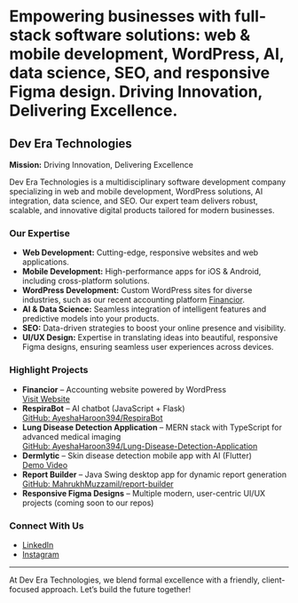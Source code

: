 # Empowering businesses with full-stack software solutions: web &amp; mobile development, WordPress, AI, data science, SEO, and responsive Figma design. Driving Innovation, Delivering Excellence.

## Dev Era Technologies

**Mission:** Driving Innovation, Delivering Excellence

Dev Era Technologies is a multidisciplinary software development company specializing in web and mobile development, WordPress solutions, AI integration, data science, and SEO. Our expert team delivers robust, scalable, and innovative digital products tailored for modern businesses.

### Our Expertise

- **Web Development:** Cutting-edge, responsive websites and web applications.
- **Mobile Development:** High-performance apps for iOS & Android, including cross-platform solutions.
- **WordPress Development:** Custom WordPress sites for diverse industries, such as our recent accounting platform [Financior](https://financior.co.uk/).
- **AI & Data Science:** Seamless integration of intelligent features and predictive models into your products.
- **SEO:** Data-driven strategies to boost your online presence and visibility.
- **UI/UX Design:** Expertise in translating ideas into beautiful, responsive Figma designs, ensuring seamless user experiences across devices.

### Highlight Projects

- **Financior** – Accounting website powered by WordPress  
  [Visit Website](https://financior.co.uk/)
- **RespiraBot** – AI chatbot (JavaScript + Flask)  
  [GitHub: AyeshaHaroon394/RespiraBot](https://github.com/AyeshaHaroon394/RespiraBot)
- **Lung Disease Detection Application** – MERN stack with TypeScript for advanced medical imaging  
  [GitHub: AyeshaHaroon394/Lung-Disease-Detection-Application](https://github.com/AyeshaHaroon394/Lung-Disease-Detection-Application)
- **Dermlytic** – Skin disease detection mobile app with AI (Flutter)  
  [Demo Video](https://drive.google.com/file/d/1_0GafdR34kXldtUoVX8khiw1_lR3HE0t/view?usp=sharing)
- **Report Builder** – Java Swing desktop app for dynamic report generation  
  [GitHub: MahrukhMuzzamil/report-builder](https://github.com/MahrukhMuzzamil/report-builder)
- **Responsive Figma Designs** – Multiple modern, user-centric UI/UX projects (coming soon to our repos)

### Connect With Us

- [LinkedIn](https://www.linkedin.com/company/dev-era-technologies/)
- [Instagram](https://www.instagram.com/deveracore)

---

At Dev Era Technologies, we blend formal excellence with a friendly, client-focused approach. Let’s build the future together!
